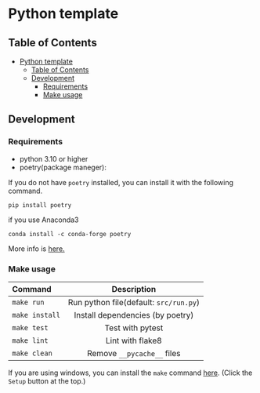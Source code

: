 # Python template

## Table of Contents

<!-- TOC depthFrom:2 -->

- [Python template](#python-template)
  - [Table of Contents](#table-of-contents)
  - [Development](#development)
    - [Requirements](#requirements)
    - [Make usage](#make-usage)

<!-- /TOC -->

## Development

### Requirements

- python 3.10 or higher
- poetry(package maneger):

If you do not have `poetry` installed, you can install it with the following command.

```shell
pip install poetry
```

if you use Anaconda3

```shell
conda install -c conda-forge poetry
```

More info is [here.](https://raw.githubusercontent.com/python-poetry/poetry/master/install)

### Make usage

| Command        |               Description              |
| :------------- | :------------------------------------: |
| `make run`     | Run python file(default: `src/run.py`) |
| `make install` |    Install dependencies (by poetry)    |
| `make test`    |            Test with pytest            |
| `make lint`    |            Lint with flake8            |
| `make clean`   |       Remove `__pycache__` files       |

If you are using windows, you can install the `make` command [here](http://gnuwin32.sourceforge.net/packages/make.htm).
(Click the `Setup` button at the top.)
